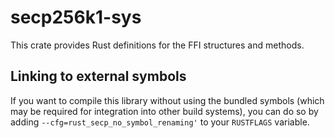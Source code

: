 secp256k1-sys
=============


This crate provides Rust definitions for the FFI structures and methods.

## Linking to external symbols

If you want to compile this library without using the bundled symbols (which may
be required for integration into other build systems), you can do so by adding
`--cfg=rust_secp_no_symbol_renaming'` to your `RUSTFLAGS` variable.

